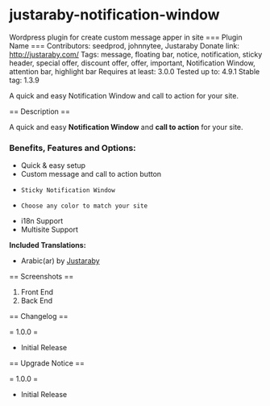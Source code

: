 # justaraby-notification-window
Wordpress plugin for create custom message apper in site 
=== Plugin Name ===
Contributors: seedprod, johnnytee, Justaraby
Donate link: http://justaraby.com/
Tags: message, floating bar, notice, notification, sticky header, special offer, discount offer, offer, important, Notification Window, attention bar, highlight bar
Requires at least: 3.0.0
Tested up to: 4.9.1
Stable tag: 1.3.9

A quick and easy Notification Window and call to action for your site.

== Description ==

A quick and easy **Notification Window** and **call to action** for your site.



### Benefits, Features and Options:

*   Quick & easy setup
*   Custom message and call to action button
*	  Sticky Notification Window
*	  Choose any color to match your site
*   i18n Support
*   Multisite Support

**Included Translations:**

* Arabic(ar) by [Justaraby](http://justaraby.com)

== Screenshots ==

1. Front End
2. Back End


== Changelog ==

= 1.0.0 =
* Initial Release


== Upgrade Notice ==

= 1.0.0 =
* Initial Release


